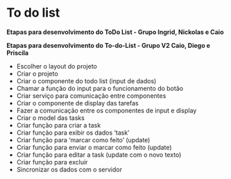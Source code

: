 # To do list

**Etapas para desenvolvimento do ToDo List - Grupo Ingrid, Nickolas e Caio**

**Etapas para desenvolvimento do To-do-List - Grupo V2 Caio, Diego e Priscila**

* Escolher o layout do projeto
* Criar o projeto
* Criar o componente do todo list (input de dados)
* Chamar a função do input para o funcionamento do botão
* Criar serviço para comunicação entre componentes
* Criar o componente de display das tarefas
* Fazer a comunicação entre os componentes de input e display
* Criar o model das tasks
* Criar função para criar a task
* Criar função para exibir os dados ‘task’ 
* Criar função para ‘marcar como feito’ (update)
* Criar função para enviar o marcar como feito  (update)
* Criar função para editar a task (update com o novo texto)
* Criar função para excluir 
* Sincronizar os dados com o servidor
